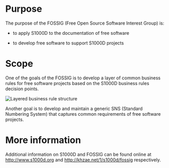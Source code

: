 # Purpose

The purpose of the FOSSIG (Free Open Source Software Interest Group) is:

  - to apply S1000D to the documentation of free software

  - to develop free software to support S1000D projects

# Scope

One of the goals of the FOSSIG is to develop a layer of common business
rules for free software projects based on the S1000D business rules
decision points.

![Layered business rule
structure](csdb/ICN-FOSSIG-A-00000000-A-KHZAE-00002-A-001-01.PNG)

Another goal is to develop and maintain a generic SNS (Standard
Numbering System) that captures common requirements of free software
projects.

# More information

Additional information on S1000D and FOSSIG can be found online at
<http://www.s1000d.org> and <http://khzae.net/1/s1000d/fossig>
respectively.
